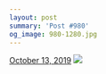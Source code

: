 ```yaml
---
layout: post
summary: 'Post #980'
og_image: 980-1280.jpg
---
```


<p>
  <time>
    <a href="/980">October 13, 2019</a>
  </time>
  <a href="/980">
    <img src="{{ site.assets_url }}/980-640.jpg" srcset="{{ site.assets_url }}/980-320.jpg 320w, {{ site.assets_url }}/980-640.jpg 640w, {{ site.assets_url }}/980-960.jpg 960w, {{ site.assets_url }}/980-1280.jpg 1280w" sizes="(min-width: 700px) 50vw, calc(100vw - 2rem)" />
  </a>
</p>
